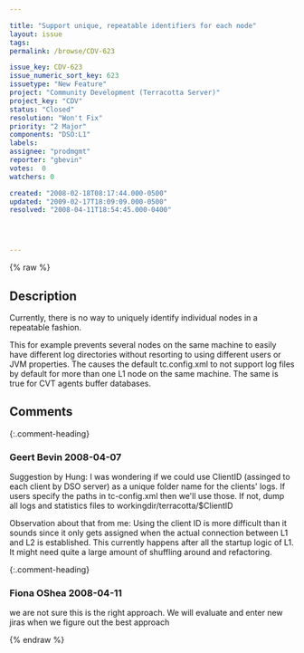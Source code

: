 ```yaml
---

title: "Support unique, repeatable identifiers for each node"
layout: issue
tags: 
permalink: /browse/CDV-623

issue_key: CDV-623
issue_numeric_sort_key: 623
issuetype: "New Feature"
project: "Community Development (Terracotta Server)"
project_key: "CDV"
status: "Closed"
resolution: "Won't Fix"
priority: "2 Major"
components: "DSO:L1"
labels: 
assignee: "prodmgmt"
reporter: "gbevin"
votes:  0
watchers: 0

created: "2008-02-18T08:17:44.000-0500"
updated: "2009-02-17T18:09:09.000-0500"
resolved: "2008-04-11T18:54:45.000-0400"




---
```


{% raw %}

## Description

<div markdown="1" class="description">

Currently, there is no way to uniquely identify individual nodes in a repeatable fashion.

This for example prevents several nodes on the same machine to easily have different log directories without resorting to using different users or JVM properties. The causes the default tc.config.xml to not support log files by default for more than one L1 node on the same machine. The same is true for CVT agents buffer databases.

</div>

## Comments


{:.comment-heading}
### **Geert Bevin** <span class="date">2008-04-07</span>

<div markdown="1" class="comment">

Suggestion by Hung:
I was wondering if we could use ClientID (assinged to each client by DSO server) as a unique folder name for the clients' logs. If users specify the paths in tc-config.xml then we'll use those. If not, dump all logs and statistics files to  workingdir/terracotta/$ClientID

Observation about that from me:
Using the client ID is more difficult than it sounds since it only gets assigned when the actual connection between L1 and L2 is established. This currently happens after all the startup logic of L1. It might need quite a large amount of shuffling around and refactoring.


</div>


{:.comment-heading}
### **Fiona OShea** <span class="date">2008-04-11</span>

<div markdown="1" class="comment">

we are not sure this is the right approach. We will evaluate and enter new jiras when we figure out the best approach

</div>



{% endraw %}
